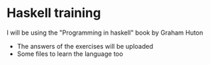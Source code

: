 # Haskell training

I will be using the "Programming in haskell" book by Graham Huton

-   The answers of the exercises will be uploaded
-   Some files to learn the language too
